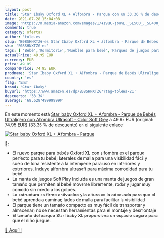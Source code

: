 ```yaml
---
layout: post
title: 'Star Ibaby Oxford XL + Alfombra - Parque con un 33.36 % de descuento'
date: 2021-07-28 15:04:08
image: 'https://m.media-amazon.com/images/I/419QC-jbHvL._SL500_._SL400_.jpg'
comments: true
category: ofertas
author: 'tole.es'
slug: 'B08SHNXTZG-es Star Ibaby Oxford XL + Alfombra - Parque de Bebés...'
sku: 'B08SHNXTZG-es'
tags: [ 'Bebé','Dormitorio','Muebles para bebé','Parques de juegos para bebé','bebés','star ibaby', ]
actualPrice: 49.95 EUR
currency: EUR
price: 49.95
comparePrice: 74.95 EUR
prodname: 'Star Ibaby Oxford XL + Alfombra - Parque de Bebés Ultraligero con Alfombra Ultrasoft - Color Soft Grey'
country: 'es'
flag: '🇪🇸'
brand: 'Star Ibaby'
buyurl: 'https://www.amazon.es/dp/B08SHNXTZG/?tag=tolees-21'
descuento: '33.36'
average: '68.6287499999999'
---
```


En este momento está [Star Ibaby Oxford XL + Alfombra - Parque de Bebés Ultraligero con Alfombra Ultrasoft - Color Soft Grey](https://www.amazon.es/dp/B08SHNXTZG/?tag=tolees-21) a 49.95 EUR (original: 74.95 EUR) (33.36 %  de descuento) en el siguiente enlace!

[![Star Ibaby Oxford XL + Alfombra - Parque](https://m.media-amazon.com/images/I/419QC-jbHvL._SL500_._SL400_.jpg)](https://www.amazon.es/dp/B08SHNXTZG/?tag=tolees-21)

🔎:

- El nuevo parque para bebés Oxford XL con alfombra es el parque perfecto para tu bebé; laterales de malla para una visibilidad fácil y suelo de lona resistente a la intemperie para uso en interiores y exteriores. Incluye alfombra ultrasoft para máxima comodidad para tu bebé
- La manta de juegos Soft Play Incluida es una manta de juegos de gran tamaño que permiten al bebé moverse libremente, rodar y jugar muy comodo sin miedo a los golpes.
- La estructura es firme antivuelco y la altura es la adecuada para que el bebé aprenda a caminar; lados de malla para facilitar la visibilidad
- El parque tiene un tamaño compacto es muy fácil de transportar y almacenar; no se necesitan herramientas para el montaje y desmontaje
- El tamaño del parque Star Ibaby XL proporciona un espacio seguro para que el niño juegue.

[🛒 Aquí!!!](https://www.amazon.es/dp/B08SHNXTZG/?tag=tolees-21)
